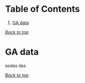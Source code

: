 # Table of Contents
1. [GA data](#ga-data)
[](#table-of-contents)

[*Back to top*](#table-of-contents)

# GA data

asdas das

[*Back to top*](#table-of-contents)
